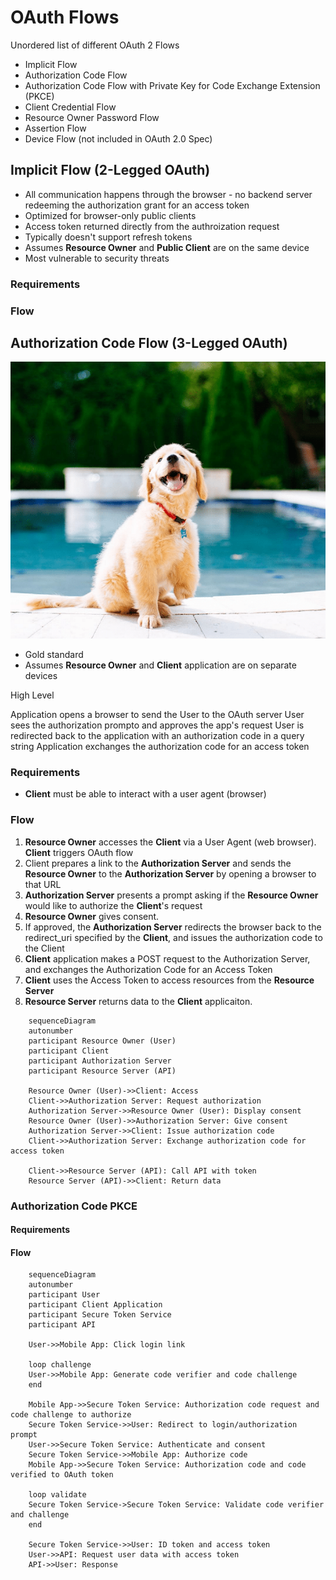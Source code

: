 # OAuth Flows

Unordered list of different OAuth 2 Flows

- Implicit Flow
- Authorization Code Flow
- Authorization Code Flow with Private Key for Code Exchange Extension (PKCE)
- Client Credential Flow
- Resource Owner Password Flow
- Assertion Flow
- Device Flow (not included in OAuth 2.0 Spec)

## Implicit Flow (2-Legged OAuth)

- All communication happens through the browser - no backend server redeeming the authorization grant for an access token
- Optimized for browser-only public clients
- Access token returned directly from the authroization request
- Typically doesn't support refresh tokens
- Assumes **Resource Owner** and **Public Client** are on the same device
- Most vulnerable to security threats

### Requirements

### Flow

## Authorization Code Flow (3-Legged OAuth)

![oauth-the-dog](./assets/oauth-the-dog.png)

- Gold standard
- Assumes **Resource Owner** and **Client** application are on separate devices

High Level

Application opens a browser to send the User to the OAuth server
User sees the authorization prompto and approves the app's request
User is redirected back to the application with an authorization code in a query string
Application exchanges the authorization code for an access token

### Requirements

- **Client** must be able to interact with a user agent (browser)

### Flow

1. **Resource Owner** accesses the **Client** via a User Agent (web browser). **Client** triggers OAuth flow
2. Client prepares a link to the **Authorization Server** and sends the **Resource Owner** to the **Authorization Server** by opening a browser to that URL
3. **Authorization Server** presents a prompt asking if the **Resource Owner** would like to authorize the **Client**'s request
4. **Resource Owner** gives consent.
5. If approved, the **Authorization Server** redirects the browser back to the redirect_uri specified by the **Client**, and issues the authorization code to the Client
6. **Client** application makes a POST request to the Authorization Server, and exchanges the Authorization Code for an Access Token
7. **Client** uses the Access Token to access resources from the **Resource Server**
8. **Resource Server** returns data to the **Client** applicaiton.

```mermaid
    sequenceDiagram
    autonumber
    participant Resource Owner (User)
    participant Client
    participant Authorization Server
    participant Resource Server (API)

    Resource Owner (User)->>Client: Access
    Client->>Authorization Server: Request authorization
    Authorization Server->>Resource Owner (User): Display consent
    Resource Owner (User)->>Authorization Server: Give consent
    Authorization Server->>Client: Issue authorization code
    Client->>Authorization Server: Exchange authorization code for access token

    Client->>Resource Server (API): Call API with token
    Resource Server (API)->>Client: Return data
```

### Authorization Code PKCE

#### Requirements

#### Flow

```mermaid
    sequenceDiagram
    autonumber
    participant User
    participant Client Application
    participant Secure Token Service
    participant API

    User->>Mobile App: Click login link

    loop challenge
    User->>Mobile App: Generate code verifier and code challenge
    end

    Mobile App->>Secure Token Service: Authorization code request and code challenge to authorize
    Secure Token Service->>User: Redirect to login/authorization prompt
    User->>Secure Token Service: Authenticate and consent
    Secure Token Service->>Mobile App: Authorize code
    Mobile App->>Secure Token Service: Authorization code and code verified to OAuth token

    loop validate
    Secure Token Service->Secure Token Service: Validate code verifier and challenge
    end

    Secure Token Service->>User: ID token and access token
    User->>API: Request user data with access token
    API->>User: Response
```
